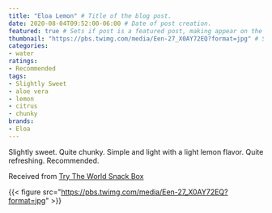 ```yaml
---
title: "Eloa Lemon" # Title of the blog post.
date: 2020-08-04T09:52:00-06:00 # Date of post creation.
featured: true # Sets if post is a featured post, making appear on the home page side bar.
thumbnail: "https://pbs.twimg.com/media/Een-27_X0AY72EQ?format=jpg" # Sets thumbnail image appearing inside card on homepage.
categories:
- water
ratings:
- Recommended
tags:
- Slightly Sweet
- aloe vera
- lemon
- citrus
- chunky
brands:
- Eloa
---
```


Slightly sweet. Quite chunky. Simple and light with a light lemon flavor. Quite refreshing. Recommended.

Received from [Try The World Snack Box](https://trytheworld.com)

{{< figure src="https://pbs.twimg.com/media/Een-27_X0AY72EQ?format=jpg" >}}